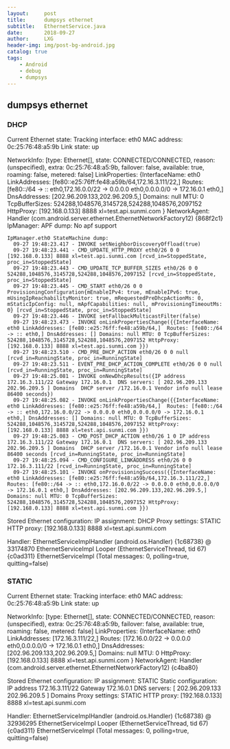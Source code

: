```yaml
---
layout:     post
title:      dumpsys ethernet
subtitle:   EthernetService.java
date:       2018-09-27
author:     LXG
header-img: img/post-bg-android.jpg
catalog: true
tags:
    - Android
    - debug
    - dumpsys
---
```


## dumpsys ethernet

### DHCP
Current Ethernet state: 
  Tracking interface: eth0
    MAC address: 0c:25:76:48:a5:9b
    Link state: up
  
  NetworkInfo: [type: Ethernet[], state: CONNECTED/CONNECTED, reason: (unspecified), extra: 0c:25:76:48:a5:9b, failover: false, available: true, roaming: false, metered: false]
  LinkProperties: {InterfaceName: eth0 LinkAddresses: [fe80::e25:76ff:fe48:a59b/64,172.16.3.111/22,]  Routes: [fe80::/64 -> :: eth0,172.16.0.0/22 -> 0.0.0.0 eth0,0.0.0.0/0 -> 172.16.0.1 eth0,] DnsAddresses: [202.96.209.133,202.96.209.5,] Domains: null MTU: 0 TcpBufferSizes: 524288,1048576,3145728,524288,1048576,2097152 HttpProxy: [192.168.0.133] 8888 xl=test.api.sunmi.com }
  NetworkAgent: Handler (com.android.server.ethernet.EthernetNetworkFactory$1$2) {868f2c1}
  IpManager:
    APF dump:
      No apf support
    
    IpManager.eth0 StateMachine dump:
      09-27 19:48:23.417 - INVOKE setNeighborDiscoveryOffload(true)
      09-27 19:48:23.441 - CMD_UPDATE_HTTP_PROXY eth0/26 0 0 [192.168.0.133] 8888 xl=test.api.sunmi.com [rcvd_in=StoppedState, proc_in=StoppedState]
      09-27 19:48:23.443 - CMD_UPDATE_TCP_BUFFER_SIZES eth0/26 0 0 524288,1048576,3145728,524288,1048576,2097152 [rcvd_in=StoppedState, proc_in=StoppedState]
      09-27 19:48:23.445 - CMD_START eth0/26 0 0 ProvisioningConfiguration{mEnableIPv4: true, mEnableIPv6: true, mUsingIpReachabilityMonitor: true, mRequestedPreDhcpActionMs: 0, mStaticIpConfig: null, mApfCapabilities: null, mProvisioningTimeoutMs: 0} [rcvd_in=StoppedState, proc_in=StoppedState]
      09-27 19:48:23.446 - INVOKE setFallbackMulticastFilter(false)
      09-27 19:48:23.473 - INVOKE onLinkPropertiesChange({{InterfaceName: eth0 LinkAddresses: [fe80::e25:76ff:fe48:a59b/64,]  Routes: [fe80::/64 -> :: eth0,] DnsAddresses: [] Domains: null MTU: 0 TcpBufferSizes: 524288,1048576,3145728,524288,1048576,2097152 HttpProxy: [192.168.0.133] 8888 xl=test.api.sunmi.com }})
      09-27 19:48:23.510 - CMD_PRE_DHCP_ACTION eth0/26 0 0 null [rcvd_in=RunningState, proc_in=RunningState]
      09-27 19:48:23.511 - EVENT_PRE_DHCP_ACTION_COMPLETE eth0/26 0 0 null [rcvd_in=RunningState, proc_in=RunningState]
      09-27 19:48:25.081 - INVOKE onNewDhcpResults({IP address 172.16.3.111/22 Gateway 172.16.0.1  DNS servers: [ 202.96.209.133 202.96.209.5 ] Domains  DHCP server /172.16.0.1 Vendor info null lease 86400 seconds})
      09-27 19:48:25.082 - INVOKE onLinkPropertiesChange({{InterfaceName: eth0 LinkAddresses: [fe80::e25:76ff:fe48:a59b/64,]  Routes: [fe80::/64 -> :: eth0,172.16.0.0/22 -> 0.0.0.0 eth0,0.0.0.0/0 -> 172.16.0.1 eth0,] DnsAddresses: [] Domains: null MTU: 0 TcpBufferSizes: 524288,1048576,3145728,524288,1048576,2097152 HttpProxy: [192.168.0.133] 8888 xl=test.api.sunmi.com }})
      09-27 19:48:25.083 - CMD_POST_DHCP_ACTION eth0/26 1 0 IP address 172.16.3.111/22 Gateway 172.16.0.1  DNS servers: [ 202.96.209.133 202.96.209.5 ] Domains  DHCP server /172.16.0.1 Vendor info null lease 86400 seconds [rcvd_in=RunningState, proc_in=RunningState]
      09-27 19:48:25.094 - CMD_CONFIGURE_LINKADDRESS eth0/26 0 0 172.16.3.111/22 [rcvd_in=RunningState, proc_in=RunningState]
      09-27 19:48:25.101 - INVOKE onProvisioningSuccess({{InterfaceName: eth0 LinkAddresses: [fe80::e25:76ff:fe48:a59b/64,172.16.3.111/22,]  Routes: [fe80::/64 -> :: eth0,172.16.0.0/22 -> 0.0.0.0 eth0,0.0.0.0/0 -> 172.16.0.1 eth0,] DnsAddresses: [202.96.209.133,202.96.209.5,] Domains: null MTU: 0 TcpBufferSizes: 524288,1048576,3145728,524288,1048576,2097152 HttpProxy: [192.168.0.133] 8888 xl=test.api.sunmi.com }})

Stored Ethernet configuration: 
  IP assignment: DHCP
  Proxy settings: STATIC
  HTTP proxy: [192.168.0.133] 8888 xl=test.api.sunmi.com
  
Handler:
  EthernetServiceImplHandler (android.os.Handler) {1c68738} @ 33174870
  EthernetServiceImpl  Looper (EthernetServiceThread, tid 67) {c0ad311}
  EthernetServiceImpl    (Total messages: 0, polling=true, quitting=false)
  
### STATIC
  Current Ethernet state: 
  Tracking interface: eth0
    MAC address: 0c:25:76:48:a5:9b
    Link state: up
  
  NetworkInfo: [type: Ethernet[], state: CONNECTED/CONNECTED, reason: (unspecified), extra: 0c:25:76:48:a5:9b, failover: false, available: true, roaming: false, metered: false]
  LinkProperties: {InterfaceName: eth0 LinkAddresses: [172.16.3.111/22,]  Routes: [172.16.0.0/22 -> 0.0.0.0 eth0,0.0.0.0/0 -> 172.16.0.1 eth0,] DnsAddresses: [202.96.209.133,202.96.209.5,] Domains: null MTU: 0 HttpProxy: [192.168.0.133] 8888 xl=test.api.sunmi.com }
  NetworkAgent: Handler (com.android.server.ethernet.EthernetNetworkFactory$1$2) {c4ba80}

Stored Ethernet configuration: 
  IP assignment: STATIC
  Static configuration: IP address 172.16.3.111/22 Gateway 172.16.0.1  DNS servers: [ 202.96.209.133 202.96.209.5 ] Domains 
  Proxy settings: STATIC
  HTTP proxy: [192.168.0.133] 8888 xl=test.api.sunmi.com
  
Handler:
  EthernetServiceImplHandler (android.os.Handler) {1c68738} @ 32936295
  EthernetServiceImpl  Looper (EthernetServiceThread, tid 67) {c0ad311}
  EthernetServiceImpl    (Total messages: 0, polling=true, quitting=false)
  
